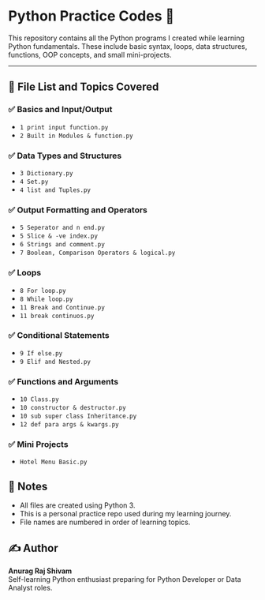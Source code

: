 # Python Practice Codes 🐍

This repository contains all the Python programs I created while learning Python fundamentals. These include basic syntax, loops, data structures, functions, OOP concepts, and small mini-projects.

---

## 📂 File List and Topics Covered

### ✅ Basics and Input/Output
- `1 print input function.py`
- `2 Built in Modules & function.py`

### ✅ Data Types and Structures
- `3 Dictionary.py`
- `4 Set.py`
- `4 list and Tuples.py`

### ✅ Output Formatting and Operators
- `5 Seperator and n end.py`
- `5 Slice & -ve index.py`
- `6 Strings and comment.py`
- `7 Boolean, Comparison Operators & logical.py`

### ✅ Loops
- `8 For loop.py`
- `8 While loop.py`
- `11 Break and Continue.py`
- `11 break continuos.py`

### ✅ Conditional Statements
- `9 If else.py`
- `9 Elif and Nested.py`

### ✅ Functions and Arguments
- `10 Class.py`
- `10 constructor & destructor.py`
- `10 sub super class Inheritance.py`
- `12 def para args & kwargs.py`

### ✅ Mini Projects
- `Hotel Menu Basic.py`


## 📘 Notes

- All files are created using Python 3.
- This is a personal practice repo used during my learning journey.
- File names are numbered in order of learning topics.


## ✍️ Author

**Anurag Raj Shivam**  
Self-learning Python enthusiast preparing for Python Developer or Data Analyst roles.
